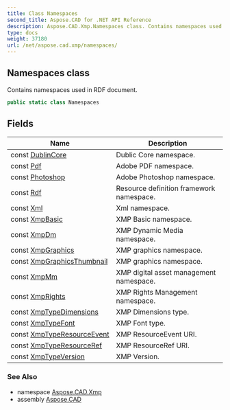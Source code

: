 ```yaml
---
title: Class Namespaces
second_title: Aspose.CAD for .NET API Reference
description: Aspose.CAD.Xmp.Namespaces class. Contains namespaces used in RDF document
type: docs
weight: 37180
url: /net/aspose.cad.xmp/namespaces/
---
```

## Namespaces class

Contains namespaces used in RDF document.

```csharp
public static class Namespaces
```

## Fields

| Name | Description |
| --- | --- |
| const [DublinCore](../../aspose.cad.xmp/namespaces/dublincore/) | Dublic Core namespace. |
| const [Pdf](../../aspose.cad.xmp/namespaces/pdf/) | Adobe PDF namespace. |
| const [Photoshop](../../aspose.cad.xmp/namespaces/photoshop/) | Adobe Photoshop namespace. |
| const [Rdf](../../aspose.cad.xmp/namespaces/rdf/) | Resource definition framework namespace. |
| const [Xml](../../aspose.cad.xmp/namespaces/xml/) | Xml namespace. |
| const [XmpBasic](../../aspose.cad.xmp/namespaces/xmpbasic/) | XMP Basic namespace. |
| const [XmpDm](../../aspose.cad.xmp/namespaces/xmpdm/) | XMP Dynamic Media namespace. |
| const [XmpGraphics](../../aspose.cad.xmp/namespaces/xmpgraphics/) | XMP graphics namespace. |
| const [XmpGraphicsThumbnail](../../aspose.cad.xmp/namespaces/xmpgraphicsthumbnail/) | XMP graphics namespace. |
| const [XmpMm](../../aspose.cad.xmp/namespaces/xmpmm/) | XMP digital asset management namespace. |
| const [XmpRights](../../aspose.cad.xmp/namespaces/xmprights/) | XMP Rights Management namespace. |
| const [XmpTypeDimensions](../../aspose.cad.xmp/namespaces/xmptypedimensions/) | XMP Dimensions type. |
| const [XmpTypeFont](../../aspose.cad.xmp/namespaces/xmptypefont/) | XMP Font type. |
| const [XmpTypeResourceEvent](../../aspose.cad.xmp/namespaces/xmptyperesourceevent/) | XMP ResourceEvent URI. |
| const [XmpTypeResourceRef](../../aspose.cad.xmp/namespaces/xmptyperesourceref/) | XMP ResourceRef URI. |
| const [XmpTypeVersion](../../aspose.cad.xmp/namespaces/xmptypeversion/) | XMP Version. |

### See Also

* namespace [Aspose.CAD.Xmp](../../aspose.cad.xmp/)
* assembly [Aspose.CAD](../../)


